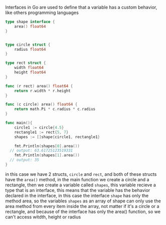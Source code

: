 Interfaces in Go are used to define that a variable has a custom behavior, like others programming languages

```go
type shape interface {
	area() float64
}


type circle struct {
	radius float64
}

type rect struct {
	width float64
	height float64
}

func (r rect) area() float64 {
	return r.width * r.height
}

func (c circle) area() float64 {
	return math.Pi * c.radius * c.radius
}

func main(){
	circle1 := circle{4.5}
	rectangle1 := rect{5, 7}
	shapes := []shape{circle1, rectangle1}

	fmt.Println(shapes[0].area())
  // output: 63.61725123519331
	fmt.Println(shapes[1].area())
  // output: 35
}
```

in this case we have 2 structs, `circle` and `rect`, and both of these structs have the `area()` method, in the main function we create a circle and a rectangle, then we create a variable called `shapes`, this variable recieve a type that is an interface, this means that the variable has the behavior declared in the interface, in this case the interface `shape` has only the method area, so the variables `shapes` as an array of shape can only use the area method from every item inside the array, not matter if it's a circle or a rectangle, and because of the interface has only the area() function, so we can't access witdth, height or radius